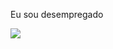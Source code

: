 Eu sou desempregado


![](https://medial.tenor.com/pt-BR/view/tangled-flynn-flynn-rider-gif-21759454)

